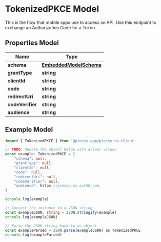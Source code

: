 
# TokenizedPKCE Model

This is the flow that mobile apps use to access an API. Use this endpoint to exchange an Authorization Code for a Token.

## Properties Model

Name | Type
------------ | -------------
**schema** | [**EmbeddedModelSchema**](EmbeddedModelSchema)
**grantType** | **string**
**clientId** | **string**
**code** | **string**
**redirectUri** | **string**
**codeVerifier** | **string**
**audience** | **string**

## Example Model

```typescript
import { TokenizedPKCE } from '@pieces.app/pieces-os-client'

// TODO: Update the object below with actual values
const example: TokenizedPKCE = {
    "schema": null,
    "grantType": null,
    "clientId": null,
    "code": null,
    "redirectUri": null,
    "codeVerifier": null,
    "audience": https://pieces.us.auth0.com,
}

console.log(example)

// Convert the instance to a JSON string
const exampleJSON: string = JSON.stringify(example)
console.log(exampleJSON)

// Parse the JSON string back to an object
const exampleParsed = JSON.parse(exampleJSON) as TokenizedPKCE
console.log(exampleParsed)
```


